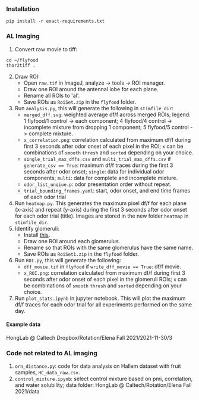 ### Installation
```
pip install -r exact-requirements.txt
```

### AL Imaging
1. Convert raw movie to tiff: 
```
cd ~/flyfood
thor2tiff .
```
2. Draw ROI:
    - Open `raw.tif` in ImageJ, analyze -> tools -> ROI manager.
    - Draw one ROI around the antennal lobe for each plane.
    - Rename all ROIs to 'al'.
    - Save ROIs as `RoiSet.zip` in the `flyfood` folder.
4. Run `analysis.py`, this will generate the following in `stimfile_dir`: 
    - `merged_dff.svg`: weighted average df/f across merged ROIs; legend: 1 flyfood/1 control -> each component; 4 flyfood/4 control -> incomplete mixture from dropping 1 component; 5 flyfood/5 control -> complete mixture.
    - `x_correlation.png`: correlation calculated from maximum df/f during first 3 seconds after odor onset of each pixel in the ROI; `x` can be combinations of `smooth` `thresh` and `sorted` depending on your choice.
    - `single_trial_max_dffs.csv` and `multi_trial_max_dffs.csv` if `generate_csv == True`: maximum df/f traces during the first 3 seconds after odor onset; `single`: data for individual odor components; `multi`: data for complete and incomplete mixture.
    - `odor_list_unqiue.p`: odor presentation order without repeat.
    - `trial_bounding_frames.yaml`: start, odor onset, and end time frames of each odor trial
5. Run `heatmap.py`. This generates the maximum pixel df/f for each plane (x-axis) and repeat (y-axis) during the first 3 seconds after odor onset for each odor trial (title). Images are stored in the new folder `heatmap` in `stimfile_dir`.
6. Identify glomeruli: 
    - Install [this](https://github.com/ejhonglab/imagej_macros).
    - Draw one ROI around each glomerulus.
    - Rename so that ROIs with the same glomerulus have the same name.
    - Save ROIs as `RoiSet1.zip` in the `flyfood` folder.
8. Run `ROI.py`, this will generate the following: 
    - `dff_movie.tif` in `flyfood` if `write_dff_movie == True`: df/f movie.
    - `x_ROI.png`: correlation calculated from maximum df/f during first 3 seconds after odor onset of each pixel in the glomeruli ROIs; `x` can be combinations of `smooth` `thresh` and `sorted` depending on your choice.
9. Run `plot_stats.ipynb` in jupyter notebook. This will plot the maximum df/f traces for each odor trial for all experiments performed on the same day. 
#### Example data
HongLab @ Caltech Dropbox/Rotation/Elena Fall 2021/2021-11-30/3

### Code not related to AL imaging
1. `orn_distance.py`: code for data analysis on Hallem dataset with fruit samples, `HC_data_raw.csv`.
2. `control_mixture.ipynb`: select control mixture based on pmi, correlation, and water solubility; data folder: HongLab @ Caltech/Rotation/Elena Fall 2021/data
